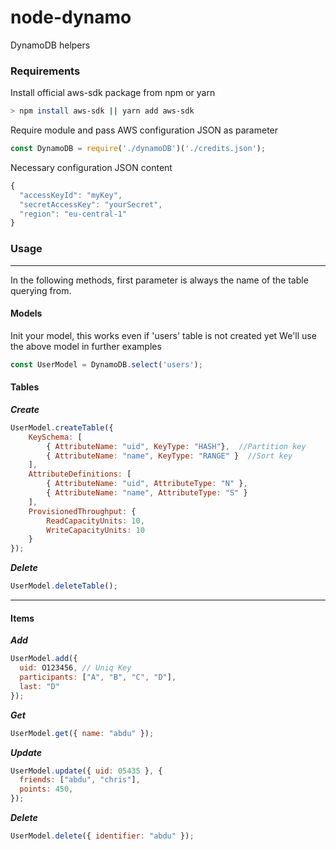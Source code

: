# node-dynamo

DynamoDB helpers

### Requirements

Install official aws-sdk package from npm or yarn

```bash
> npm install aws-sdk || yarn add aws-sdk
```

Require module and pass AWS configuration JSON as parameter

```js
const DynamoDB = require('./dynamoDB')('./credits.json');
```

Necessary configuration JSON content

```js
{
  "accessKeyId": "myKey",
  "secretAccessKey": "yourSecret",
  "region": "eu-central-1"
}
```

### Usage

---
In the following methods, first parameter is always the name of the table querying from.

#### Models

Init your model, this works even if 'users' table is not created yet
We'll use the above model in further examples

```js
const UserModel = DynamoDB.select('users');
```

#### Tables

_**Create**_

```js
UserModel.createTable({
    KeySchema: [       
        { AttributeName: "uid", KeyType: "HASH"},  //Partition key
        { AttributeName: "name", KeyType: "RANGE" }  //Sort key
    ],
    AttributeDefinitions: [       
        { AttributeName: "uid", AttributeType: "N" },
        { AttributeName: "name", AttributeType: "S" }
    ],
    ProvisionedThroughput: {       
        ReadCapacityUnits: 10,
        WriteCapacityUnits: 10
    }
});
```

_**Delete**_

```js
UserModel.deleteTable();
```

---

#### Items

_**Add**_

```js
UserModel.add({
  uid: O123456, // Uniq Key
  participants: ["A", "B", "C", "D"],
  last: "D"
});
```

_**Get**_

```js
UserModel.get({ name: "abdu" });
```

_**Update**_

```js
UserModel.update({ uid: 05435 }, {
  friends: ["abdu", "chris"],
  points: 450,
});
```

_**Delete**_

```js
UserModel.delete({ identifier: "abdu" });
```
